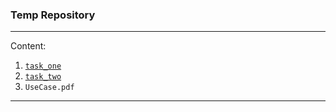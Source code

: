 ### Temp Repository

----

Content:
1. [`task_one`](/task_one)
2. [`task_two`](/task_two) 
3. `UseCase.pdf`

---


